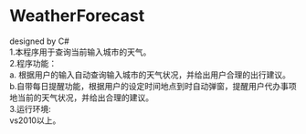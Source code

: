# WeatherForecast
designed by C#    
1.本程序用于查询当前输入城市的天气。   
2.程序功能：   
a. 根据用户的输入自动查询输入城市的天气状况，并给出用户合理的出行建议。    
b.自带每日提醒功能，根据用户的设定时间地点到时自动弹窗，提醒用户代办事项地当前的天气状况，并给出合理的建议。    
3.运行环境:    
  vs2010以上。   
